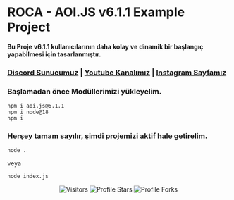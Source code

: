 # ROCA - AOI.JS v6.1.1 Example Project

**Bu Proje v6.1.1 kullanıcılarının daha kolay ve dinamik bir başlangıç yapabilmesi için tasarlanmıştır.**

### [Discord Sunucumuz](https://discord.gg/WYersnJp2f) | [Youtube Kanalımız](https://youtube.com/@roca200) | [Instagram Sayfamız](https://www.instagram.com/lewafuse0)

### **Başlamadan önce Modüllerimizi yükleyelim.**
```
npm i aoi.js@6.1.1
npm i node@18
npm i 
```

### **Herşey tamam sayılır, şimdi projemizi aktif hale getirelim.**
```
node .
```
veya
```
node index.js
```


<p align="center">
<img src="https://gpvc.arturio.dev/lewafuse" alt="Visitors"></a>
<img src="https://img.shields.io/badge/dynamic/json?&label=Total%20Stars&color=bb2527&style=flat&style=for-the-badge&query=%24.stars&url=https://api.github-star-counter.workers.dev/user/lewafuse" alt="Profile Stars"></a>
<img src="https://img.shields.io/badge/dynamic/json?&label=Total%20Forks&color=bb2527&style=flat&style=for-the-badge&query=%24.forks&url=https://api.github-star-counter.workers.dev/user/lewafuse" alt="Profile Forks"></a>
<p>

